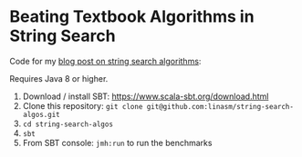 # Beating Textbook Algorithms in String Search

Code for my [blog post on string search algorithms](https://medium.com/wix-engineering/beating-textbook-algorithms-in-string-search-5d24b2f1bbd0):

Requires Java 8 or higher.
1. Download / install SBT: https://www.scala-sbt.org/download.html
2. Clone this repository: `git clone git@github.com:linasm/string-search-algos.git`
3. `cd string-search-algos`
4. `sbt`
5. From SBT console: `jmh:run` to run the benchmarks
